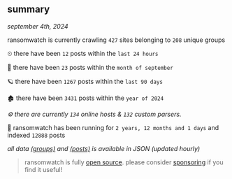 
## summary
_september 4th, 2024_

ransomwatch is currently crawling `427` sites belonging to `208` unique groups

⏲ there have been `12` posts within the `last 24 hours`

🦈 there have been `23` posts within the `month of september`

🪐 there have been `1267` posts within the `last 90 days`

🏚 there have been `3431` posts within the `year of 2024`

_⚙️ there are currently `134` online hosts & `132` custom parsers._

🦕 ransomwatch has been running for `2 years, 12 months and 1 days` and indexed `12888` posts

_all data  [(groups)](http://ransomwhat.telemetry.ltd/groups) and [(posts)](http://ransomwhat.telemetry.ltd/posts) is available in JSON (updated hourly)_

> ransomwatch is fully [open source](https://github.com/joshhighet/ransomwatch#ransomwatch--). please consider [sponsoring](https://github.com/sponsors/joshhighet) if you find it useful!
